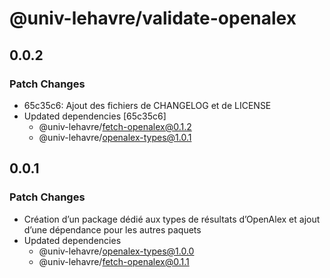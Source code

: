 # @univ-lehavre/validate-openalex

## 0.0.2

### Patch Changes

- 65c35c6: Ajout des fichiers de CHANGELOG et de LICENSE
- Updated dependencies [65c35c6]
  - @univ-lehavre/fetch-openalex@0.1.2
  - @univ-lehavre/openalex-types@1.0.1

## 0.0.1

### Patch Changes

- Création d’un package dédié aux types de résultats d’OpenAlex et ajout d’une dépendance pour les autres paquets
- Updated dependencies
  - @univ-lehavre/openalex-types@1.0.0
  - @univ-lehavre/fetch-openalex@0.1.1
